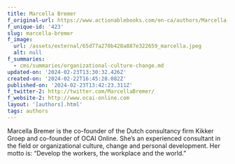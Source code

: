 ```yaml
---
title: Marcella Bremer
f_original-url: https://www.actionablebooks.com/en-ca/authors/Marcella-Bremer/
f_unique-id: '423'
slug: marcella-bremer
f_image:
  url: /assets/external/65d77a270b428a887e322659_marcella.jpeg
  alt: null
f_summaries:
  - cms/summaries/organizational-culture-change.md
updated-on: '2024-02-23T13:30:32.426Z'
created-on: '2024-02-22T16:45:28.082Z'
published-on: '2024-02-23T13:42:23.311Z'
f_twitter-2: http://twitter.com/MarcellaBremer/
f_website-2: http://www.ocai-online.com
layout: '[authors].html'
tags: authors
---
```


Marcella Bremer is the co-founder of the Dutch consultancy firm Kikker Groep and co-founder of OCAI Online. She’s an experienced consultant in the field or organizational culture, change and personal development. Her motto is: “Develop the workers, the workplace and the world.”
